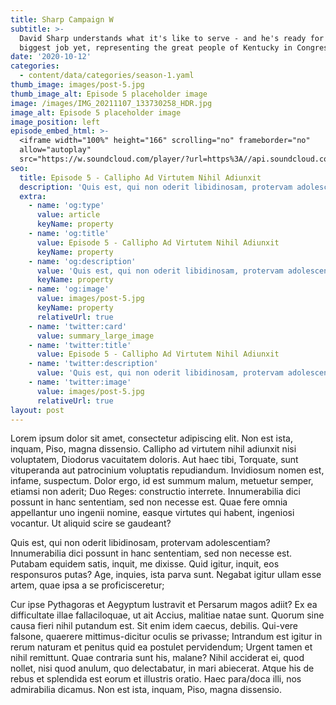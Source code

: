 ```yaml
---
title: Sharp Campaign W
subtitle: >-
  David Sharp understands what it's like to serve - and he's ready for his
  biggest job yet, representing the great people of Kentucky in Congress.
date: '2020-10-12'
categories:
  - content/data/categories/season-1.yaml
thumb_image: images/post-5.jpg
thumb_image_alt: Episode 5 placeholder image
image: /images/IMG_20211107_133730258_HDR.jpg
image_alt: Episode 5 placeholder image
image_position: left
episode_embed_html: >-
  <iframe width="100%" height="166" scrolling="no" frameborder="no"
  allow="autoplay"
  src="https://w.soundcloud.com/player/?url=https%3A//api.soundcloud.com/tracks/387283889&color=%23ff5500&auto_play=false&hide_related=false&show_comments=true&show_user=true&show_reposts=false&show_teaser=true"></iframe>
seo:
  title: Episode 5 - Callipho Ad Virtutem Nihil Adiunxit
  description: 'Quis est, qui non oderit libidinosam, protervam adolescentiam'
  extra:
    - name: 'og:type'
      value: article
      keyName: property
    - name: 'og:title'
      value: Episode 5 - Callipho Ad Virtutem Nihil Adiunxit
      keyName: property
    - name: 'og:description'
      value: 'Quis est, qui non oderit libidinosam, protervam adolescentiam'
      keyName: property
    - name: 'og:image'
      value: images/post-5.jpg
      keyName: property
      relativeUrl: true
    - name: 'twitter:card'
      value: summary_large_image
    - name: 'twitter:title'
      value: Episode 5 - Callipho Ad Virtutem Nihil Adiunxit
    - name: 'twitter:description'
      value: 'Quis est, qui non oderit libidinosam, protervam adolescentiam'
    - name: 'twitter:image'
      value: images/post-5.jpg
      relativeUrl: true
layout: post
---
```


Lorem ipsum dolor sit amet, consectetur adipiscing elit. Non est ista, inquam, Piso, magna dissensio. Callipho ad virtutem nihil adiunxit nisi voluptatem, Diodorus vacuitatem doloris. Aut haec tibi, Torquate, sunt vituperanda aut patrocinium voluptatis repudiandum. Invidiosum nomen est, infame, suspectum. Dolor ergo, id est summum malum, metuetur semper, etiamsi non aderit; Duo Reges: constructio interrete. Innumerabilia dici possunt in hanc sententiam, sed non necesse est. Quae fere omnia appellantur uno ingenii nomine, easque virtutes qui habent, ingeniosi vocantur. Ut aliquid scire se gaudeant?

Quis est, qui non oderit libidinosam, protervam adolescentiam? Innumerabilia dici possunt in hanc sententiam, sed non necesse est. Putabam equidem satis, inquit, me dixisse. Quid igitur, inquit, eos responsuros putas? Age, inquies, ista parva sunt. Negabat igitur ullam esse artem, quae ipsa a se proficisceretur;

Cur ipse Pythagoras et Aegyptum lustravit et Persarum magos adiit? Ex ea difficultate illae fallaciloquae, ut ait Accius, malitiae natae sunt. Quorum sine causa fieri nihil putandum est. Sit enim idem caecus, debilis. Qui-vere falsone, quaerere mittimus-dicitur oculis se privasse; Intrandum est igitur in rerum naturam et penitus quid ea postulet pervidendum; Urgent tamen et nihil remittunt. Quae contraria sunt his, malane? Nihil acciderat ei, quod nollet, nisi quod anulum, quo delectabatur, in mari abiecerat. Atque his de rebus et splendida est eorum et illustris oratio. Haec para/doca illi, nos admirabilia dicamus. Non est ista, inquam, Piso, magna dissensio.
